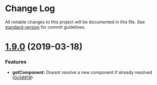 # Change Log

All notable changes to this project will be documented in this file. See [standard-version](https://github.com/conventional-changelog/standard-version) for commit guidelines.

# [1.9.0](https://github.com/BlueBaseJS/components/compare/v1.7.0...v1.9.0) (2019-03-18)


### Features

* **getComponent:** Doesnt resolve a new component if already resolved ([0c58819](https://github.com/BlueBaseJS/components/commit/0c58819))
